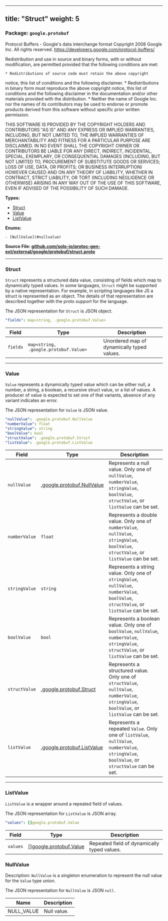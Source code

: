 
---
title: "Struct"
weight: 5
---

<!-- Code generated by solo-kit. DO NOT EDIT. -->


### Package: `google.protobuf`  
Protocol Buffers - Google's data interchange format
Copyright 2008 Google Inc.  All rights reserved.
https://developers.google.com/protocol-buffers/

Redistribution and use in source and binary forms, with or without
modification, are permitted provided that the following conditions are
met:

    * Redistributions of source code must retain the above copyright
notice, this list of conditions and the following disclaimer.
    * Redistributions in binary form must reproduce the above
copyright notice, this list of conditions and the following disclaimer
in the documentation and/or other materials provided with the
distribution.
    * Neither the name of Google Inc. nor the names of its
contributors may be used to endorse or promote products derived from
this software without specific prior written permission.

THIS SOFTWARE IS PROVIDED BY THE COPYRIGHT HOLDERS AND CONTRIBUTORS
"AS IS" AND ANY EXPRESS OR IMPLIED WARRANTIES, INCLUDING, BUT NOT
LIMITED TO, THE IMPLIED WARRANTIES OF MERCHANTABILITY AND FITNESS FOR
A PARTICULAR PURPOSE ARE DISCLAIMED. IN NO EVENT SHALL THE COPYRIGHT
OWNER OR CONTRIBUTORS BE LIABLE FOR ANY DIRECT, INDIRECT, INCIDENTAL,
SPECIAL, EXEMPLARY, OR CONSEQUENTIAL DAMAGES (INCLUDING, BUT NOT
LIMITED TO, PROCUREMENT OF SUBSTITUTE GOODS OR SERVICES; LOSS OF USE,
DATA, OR PROFITS; OR BUSINESS INTERRUPTION) HOWEVER CAUSED AND ON ANY
THEORY OF LIABILITY, WHETHER IN CONTRACT, STRICT LIABILITY, OR TORT
(INCLUDING NEGLIGENCE OR OTHERWISE) ARISING IN ANY WAY OUT OF THE USE
OF THIS SOFTWARE, EVEN IF ADVISED OF THE POSSIBILITY OF SUCH DAMAGE.


 
**Types:**


- [Struct](#struct)
- [Value](#value)
- [ListValue](#listvalue)
  

 

**Enums:**


	- [NullValue](#nullvalue)



**Source File: [github.com/solo-io/protoc-gen-ext/external/google/protobuf/struct.proto](https://github.com/solo-io/protoc-gen-ext/blob/main/external/google/protobuf/struct.proto)**





---
### Struct

 
`Struct` represents a structured data value, consisting of fields
which map to dynamically typed values. In some languages, `Struct`
might be supported by a native representation. For example, in
scripting languages like JS a struct is represented as an
object. The details of that representation are described together
with the proto support for the language.

The JSON representation for `Struct` is JSON object.

```yaml
"fields": map<string, .google.protobuf.Value>

```

| Field | Type | Description |
| ----- | ---- | ----------- | 
| `fields` | `map<string, .google.protobuf.Value>` | Unordered map of dynamically typed values. |




---
### Value

 
`Value` represents a dynamically typed value which can be either
null, a number, a string, a boolean, a recursive struct value, or a
list of values. A producer of value is expected to set one of that
variants, absence of any variant indicates an error.

The JSON representation for `Value` is JSON value.

```yaml
"nullValue": .google.protobuf.NullValue
"numberValue": float
"stringValue": string
"boolValue": bool
"structValue": .google.protobuf.Struct
"listValue": .google.protobuf.ListValue

```

| Field | Type | Description |
| ----- | ---- | ----------- | 
| `nullValue` | [.google.protobuf.NullValue](https://developers.google.com/protocol-buffers/docs/reference/csharp/class/google/protobuf/well-known-types/null-value) | Represents a null value. Only one of `nullValue`, `numberValue`, `stringValue`, `boolValue`, `structValue`, or `listValue` can be set. |
| `numberValue` | `float` | Represents a double value. Only one of `numberValue`, `nullValue`, `stringValue`, `boolValue`, `structValue`, or `listValue` can be set. |
| `stringValue` | `string` | Represents a string value. Only one of `stringValue`, `nullValue`, `numberValue`, `boolValue`, `structValue`, or `listValue` can be set. |
| `boolValue` | `bool` | Represents a boolean value. Only one of `boolValue`, `nullValue`, `numberValue`, `stringValue`, `structValue`, or `listValue` can be set. |
| `structValue` | [.google.protobuf.Struct](https://developers.google.com/protocol-buffers/docs/reference/csharp/class/google/protobuf/well-known-types/struct) | Represents a structured value. Only one of `structValue`, `nullValue`, `numberValue`, `stringValue`, `boolValue`, or `listValue` can be set. |
| `listValue` | [.google.protobuf.ListValue](https://developers.google.com/protocol-buffers/docs/reference/csharp/class/google/protobuf/well-known-types/list-value) | Represents a repeated `Value`. Only one of `listValue`, `nullValue`, `numberValue`, `stringValue`, `boolValue`, or `structValue` can be set. |




---
### ListValue

 
`ListValue` is a wrapper around a repeated field of values.

The JSON representation for `ListValue` is JSON array.

```yaml
"values": []google.protobuf.Value

```

| Field | Type | Description |
| ----- | ---- | ----------- | 
| `values` | [[]google.protobuf.Value](../struct.proto.sk/#value) | Repeated field of dynamically typed values. |



  
### NullValue

Description: `NullValue` is a singleton enumeration to represent the null value for the
`Value` type union.

 The JSON representation for `NullValue` is JSON `null`.

| Name | Description |
| ----- | ----------- | 
| NULL_VALUE | Null value. |


<!-- Start of HubSpot Embed Code -->
<script type="text/javascript" id="hs-script-loader" async defer src="//js.hs-scripts.com/5130874.js"></script>
<!-- End of HubSpot Embed Code -->

